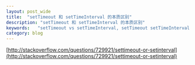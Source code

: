 ```yaml
---
layout: post_wide
title:  "setTimeout 和 setTimeInterval 的本质区别"
description: "setTimeout 和 setTimeInterval 的本质区别"
keywords:   "setTimeout vs setTimeInterval, setTimeout setTimeInterval 本质区别"
category: blog
---
```


[http://stackoverflow.com/questions/729921/settimeout-or-setinterval](http://stackoverflow.com/questions/729921/settimeout-or-setinterval)
